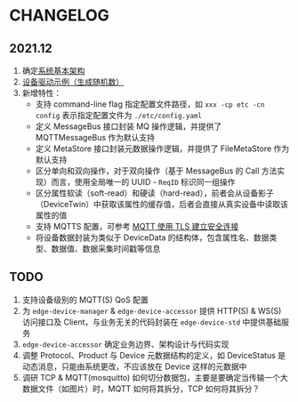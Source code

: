 # CHANGELOG

## 2021.12

1. 确定[系统基本架构](./系统架构/README.md)
2. [设备驱动示例（生成随机数）](https://github.com/thingio/edge-randnum-driver)
3. 新增特性：
    - 支持 command-line flag 指定配置文件路径，如 `xxx -cp etc -cn config` 表示指定配置文件为 `./etc/config.yaml`
    - 定义 MessageBus 接口封装 MQ 操作逻辑，并提供了 MQTTMessageBus 作为默认支持
    - 定义 MetaStore 接口封装元数据操作逻辑，并提供了 FileMetaStore 作为默认支持
    - 区分单向和双向操作，对于双向操作（基于 MessageBus 的 Call 方法实现）而言，使用全局唯一的 UUID - `ReqID` 标识同一组操作
    - 区分属性软读（soft-read）和硬读（hard-read），前者会从设备影子（DeviceTwin）中获取该属性的缓存值，后者会直接从真实设备中读取该属性的值
    - 支持 MQTTS 配置，可参考 [MQTT 使用 TLS 建立安全连接](./系统安全/MQTTS:%20MQTT%20使用%20TLS%20建立安全连接.md)
    - 将设备数据封装为类似于 DeviceData 的结构体，包含属性名、数据类型、数据值、数据采集时间戳等信息

## TODO

1. 支持设备级别的 MQTT(S) QoS 配置
2. 为 `edge-device-manager` & `edge-device-accessor` 提供 HTTP(S) & WS(S) 访问接口及 Client，与业务无关的代码封装在 `edge-device-std`
   中提供基础服务
3. `edge-device-accessor` 确定业务边界、架构设计与代码实现
4. 调整 Protocol、Product 与 Device 元数据结构的定义，如 DeviceStatus 是动态消息，只能由系统更改，不应该放在 Device 这样的元数据中
5. 调研 TCP & MQTT(mosquitto) 如何切分数据包，主要是要确定当传输一个大数据文件（如图片）时，MQTT 如何将其拆分，TCP 如何将其拆分？